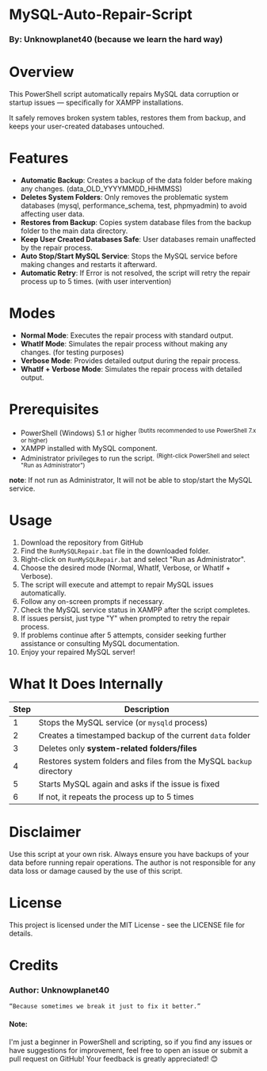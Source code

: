 # MySQL-Auto-Repair-Script
### By: **Unknowplanet40** (because we learn the hard way)

# Overview
This PowerShell script automatically repairs MySQL data corruption or startup issues — specifically for XAMPP installations.

It safely removes broken system tables, restores them from backup, and keeps your user-created databases untouched.

# Features
- **Automatic Backup**: Creates a backup of the data folder before making any changes. (data_OLD_YYYYMMDD_HHMMSS)
- **Deletes System Folders**: Only removes the problematic system databases (mysql, performance_schema, test, phpmyadmin) to avoid affecting user data.
- **Restores from Backup**: Copies system database files from the backup folder to the main data directory.
- **Keep User Created Databases Safe**: User databases remain unaffected by the repair process.
- **Auto Stop/Start MySQL Service**: Stops the MySQL service before making changes and restarts it afterward.
- **Automatic Retry**: If Error is not resolved, the script will retry the repair process up to 5 times. (with user intervention)

# Modes
- **Normal Mode**: Executes the repair process with standard output.
- **WhatIf Mode**: Simulates the repair process without making any changes. (for testing purposes)
- **Verbose Mode**: Provides detailed output during the repair process.
- **WhatIf + Verbose Mode**: Simulates the repair process with detailed output.

# Prerequisites
- PowerShell (Windows) 5.1 or higher <sup> (butits recommended to use PowerShell 7.x or higher)</sup>
- XAMPP installed with MySQL component.
- Administrator privileges to run the script. <sup> (Right-click PowerShell and select "Run as Administrator")</sup>

**note**: If not run as Administrator, It will not be able to stop/start the MySQL service.

# Usage
1. Download the repository from GitHub
2. Find the `RunMySQLRepair.bat` file in the downloaded folder.
3. Right-click on `RunMySQLRepair.bat` and select "Run as Administrator".
4. Choose the desired mode (Normal, WhatIf, Verbose, or WhatIf + Verbose).
5. The script will execute and attempt to repair MySQL issues automatically.
6. Follow any on-screen prompts if necessary.
7. Check the MySQL service status in XAMPP after the script completes.
8. If issues persist, just type "Y" when prompted to retry the repair process.
9. If problems continue after 5 attempts, consider seeking further assistance or consulting MySQL documentation.
10. Enjoy your repaired MySQL server!

# What It Does Internally
|Step | Description |
|-----|-------------|
|1 | Stops the MySQL service (or `mysqld` process) |
|2 | Creates a timestamped backup of the current `data` folder |
|3 | Deletes only **system-related folders/files** |
|4 | Restores system folders and files from the MySQL `backup` directory |
|5 | Starts MySQL again and asks if the issue is fixed |
|6 | If not, it repeats the process up to 5 times |

# Disclaimer
Use this script at your own risk. Always ensure you have backups of your data before running repair operations. The author is not responsible for any data loss or damage caused by the use of this script.

# License
This project is licensed under the MIT License - see the LICENSE file for details.

# Credits

### Author: **Unknowplanet40**
    “Because sometimes we break it just to fix it better.”

#### Note:
 I'm just a beginner in PowerShell and scripting, so if you find any issues or have suggestions for improvement, feel free to open an issue or submit a pull request on GitHub! Your feedback is greatly appreciated! 😊
